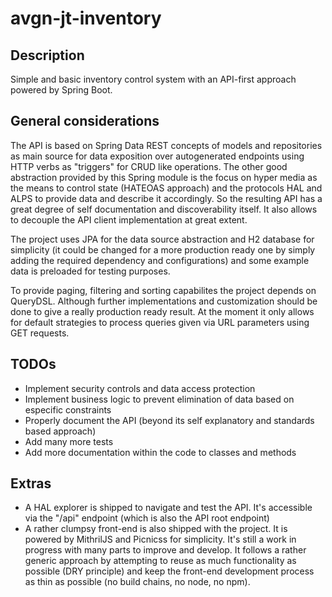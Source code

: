 # avgn-jt-inventory

## Description
Simple and basic inventory control system with an API-first approach powered by Spring Boot.

## General considerations
The API is based on Spring Data REST concepts of models and repositories as main source for data exposition over autogenerated endpoints using HTTP verbs as "triggers" for CRUD like operations. The other good abstraction provided by this Spring module is the focus on hyper media as the means to control state (HATEOAS approach) and the protocols HAL and ALPS to provide data and describe it accordingly. So the resulting API has a great degree of self documentation and discoverability itself. It also allows to decouple the API client implementation at great extent.

The project uses JPA for the data source abstraction and H2 database for simplicity (it could be changed for a more production ready one by simply adding the required dependency and configurations) and some example data is preloaded for testing purposes.

To provide paging, filtering and sorting capabilites the project depends on QueryDSL. Although further implementations and customization should be done to give a really production ready result. At the moment it only allows for default strategies to process queries given via URL parameters using GET requests.


## TODOs
 - Implement security controls and data access protection
 - Implement business logic to prevent elimination of data based on especific constraints
 - Properly document the API (beyond its self explanatory and standards based approach)
 - Add many more tests
 - Add more documentation within the code to classes and methods


## Extras
 - A HAL explorer is shipped to navigate and test the API. It's accessible via the "/api" endpoint (which is also the API root endpoint)
 - A rather clumpsy front-end is also shipped with the project. It is powered by MithrilJS and Picnicss for simplicity. It's still a work in progress with many parts to improve and develop. It follows a rather generic approach by attempting to reuse as much functionality as possible (DRY principle) and keep the front-end development process as thin as possible (no build chains, no node, no npm).